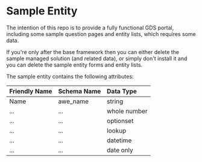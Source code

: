# Sample Entity

The intention of this repo is to provide a fully functional GDS portal, including some sample question pages and entity lists, which requires some data.

If you're only after the base framework then you can either delete the sample managed solution (and related data), or simply don't install it and you can delete the sample entity forms and entity lists.

The sample entity contains the following attributes:


| Friendly Name | Schema Name | Data Type |
| :--- | :--- | :--- |
| Name | awe_name | string |
| ... | ... | whole number |
| ... | ... | optionset |
| ... | ... | lookup |
| ... | ... | datetime |
| ... | ... | date only |
